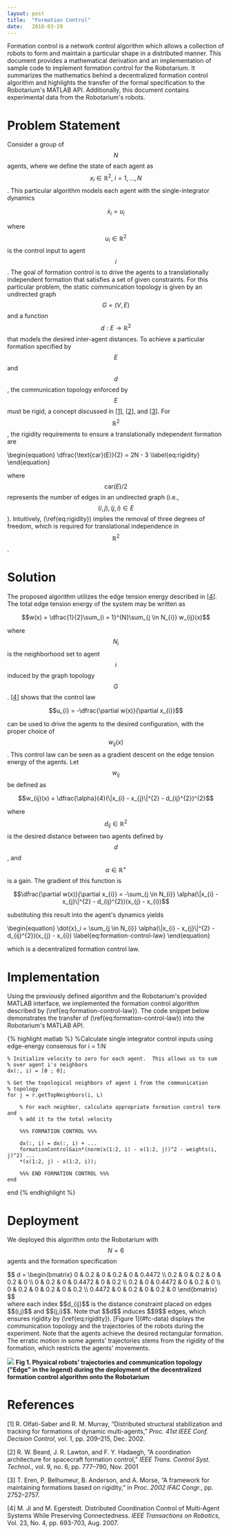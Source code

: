 ```yaml
---
layout: post
title:  "Formation Control"
date:   2016-03-29
---
```


Formation control is a network control algorithm which allows a collection of robots to form and maintain a particular shape in a distributed manner. This document provides a mathematical derivation and an implementation of sample code to implement formation control  for the Robotarium.  It summarizes the mathematics behind a decentralized formation control algorithm and highlights the transfer of the formal specification to the Robotarium's MATLAB API.  Additionally, this document contains experimental data from the Robotarium's robots. 

Problem Statement
=================

Consider a group of $$N$$ agents, where we define the state of each agent as $$x_{i} \in \mathbb{R}^{2},~ i = 1,\ldots,N$$.  This particular algorithm models each agent with the single-integrator dynamics

$$\dot{x}_{i} = u_{i}$$

where $$u_{i} \in \mathbb{R}^{2}$$ is the control input to agent $$i$$.  The goal of formation control is to drive the agents to a translationally independent formation that satisfies a set of given constraints.  For this particular problem, the static communication topology is given by an undirected graph $$G = (V, E)$$ and a function $$d : E \to \mathbb{R}^{2}$$ that models the desired inter-agent distances.  To achieve a particular formation specified by $$E$$ and $$d$$, the communication topology enforced by $$E$$ must be rigid, a concept discussed in [[1](#olfati-saber)], [[2](#beard)], and [[3](#eren)].  For $$\mathbb{R}^{2}$$, the rigidity requirements to ensure a translationally independent formation are

\begin{equation}
\dfrac{\text{car}(E)}{2} = 2N - 3
\label{eq:rigidity}
\end{equation}

where $$\text{car}(E)/2$$ represents the number of edges in an undirected graph (i.e., $$(i, j), (j, i) \in E$$).  Intuitively, (\ref{eq:rigidity}) implies the removal of three degrees of freedom, which is required for translational independence in $$\mathbb{R}^{2}$$.

Solution
========

The proposed algorithm utilizes the edge tension energy described in [[4](ji)].  The total edge tension energy of the system may be written as 

$$w(x) = \dfrac{1}{2}\sum_{i = 1}^{N}\sum_{j \in N_{i}} w_{ij}(x)$$

where $$N_{i}$$ is the neighborhood set to agent $$i$$ induced by the graph topology $$G$$.  [[4](ji)] shows that the control law

$$u_{i} = -\dfrac{\partial w(x)}{\partial x_{i}}$$

can be used to drive the agents to the desired configuration, with the proper choice of $$w_{ij}(x)$$.  This control law can be seen as a gradient descent on the edge tension energy of the agents.  Let $$w_{ij}$$ be defined as 

$$w_{ij}(x) = \dfrac{\alpha}{4}(\|x_{i} - x_{j}\|^{2} - d_{ij}^{2})^{2}$$

where $$d_{ij} \in \mathbb{R}^{2}$$ is the desired distance between two agents defined by $$d$$, and $$\alpha \in \mathbb{R}^{+}$$ is a gain.  The gradient of this function is

$$\dfrac{\partial w(x)}{\partial x_{i}} = -\sum_{j \in N_{i}} \alpha(\|x_{i} - x_{j}\|^{2} - d_{ij}^{2})(x_{j} - x_{i})$$

substituting this result into the agent's dynamics yields 
<div>
\begin{equation}
\dot{x}_i = \sum_{j \in N_{i}} \alpha(\|x_{i} - x_{j}\|^{2} - d_{ij}^{2})(x_{j} - x_{i})
\label{eq:formation-control-law}
\end{equation}
</div>

which is a decentralized formation control law.

Implementation
==============

Using the previously defined algorithm and the Robotarium's provided MATLAB interface, we implemented the formation control algorithm described by (\ref{eq:formation-control-law}).  The code snippet below demonstrates the transfer of (\ref{eq:formation-control-law}) into the Robotarium's MATLAB API.

{% highlight matlab %}
%Calculate single integrator control inputs using edge-energy consensus
for i = 1:N

    % Initialize velocity to zero for each agent.  This allows us to sum
    % over agent i's neighbors
    dx(:, i) = [0 ; 0];

    % Get the topological neighbors of agent i from the communication
    % topology
    for j = r.getTopNeighbors(i, L)

        % For each neighbor, calculate appropriate formation control term and
        % add it to the total velocity

        %%% FORMATION CONTROL %%%

        dx(:, i) = dx(:, i) + ...
        formationControlGain*(norm(x(1:2, i) - x(1:2, j))^2 - weights(i, j)^2) ... 
        *(x(1:2, j) - x(1:2, i));

        %%% END FORMATION CONTROL %%%
    end 
end
{% endhighlight %}

Deployment
==========

We deployed this algorithm onto the Robotarium with $$N = 6$$ agents and the formation specification 
<div>
$$
d = 
\begin{bmatrix} 
0 & 0.2 & 0 & 0.2 & 0 & 0.4472 \\
0.2 & 0 & 0.2 & 0 & 0.2 & 0 \\
0 & 0.2 & 0 & 0.4472 & 0 & 0.2 \\
0.2 & 0 & 0.4472 & 0 & 0.2 & 0 \\
0 & 0.2 & 0 & 0.2 & 0 & 0.2 \\
0.4472 & 0 & 0.2 & 0 & 0.2 & 0
\end{bmatrix}
$$
</div>
where each index $$d_{ij}$$ is the distance constraint placed on edges $$(i,j)$$ and $$(j,i)$$.  Note that $$d$$ induces $$9$$ edges, which ensures rigidity by (\ref{eq:rigidity}).  [Figure 1](#fc-data) displays the communication topology and the trajectories of the robots during the experiment.  Note that the agents achieve the desired rectangular formation.  The erratic motion in some agents' trajectories stems from the rigidity of the formation, which restricts the agents' movements.

<a name="fc-data"></a>
![](/assets/formationControl.png)
**Fig 1. Physical robots' trajectories and communication topology ("Edge" in the legend) during the deployment of the decentralized formation control algorithm onto the Robotarium**

References
==========

<a name="olfati-saber"></a>
[1] R. Olfati-Saber and R. M. Murray, “Distributed structural stabilization
and tracking for formations of dynamic multi-agents,” *Proc. 41st IEEE
Conf. Decision Control*, vol. 1, pp. 209–215, Dec. 2002.

<a name="beard"></a>
[2] R. W. Beard, J. R. Lawton, and F. Y. Hadaegh, “A coordination architecture
for spacecraft formation control,” *IEEE Trans. Control Syst. Technol.*,
vol. 9, no. 6, pp. 777–790, Nov. 2001

<a name="eren"></a>
[3] T. Eren, P. Belhumeur, B. Anderson, and A. Morse, “A framework for
maintaining formations based on rigidity,” in *Proc. 2002 IFAC Congr.*,
pp. 2752–2757.

<a name="ji"></a>
[4] M. Ji and M. Egerstedt. Distributed Coordination Control of Multi-Agent Systems While Preserving Connectedness. *IEEE Transactions on Robotics*, Vol. 23, No. 4, pp. 693-703, Aug. 2007.

